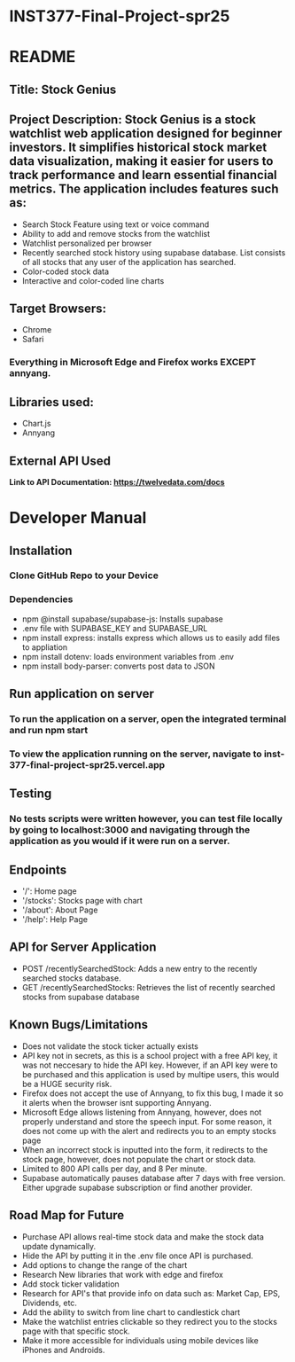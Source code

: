 # INST377-Final-Project-spr25

# README
## Title: Stock Genius 
## Project Description: **Stock Genius** is a stock watchlist web application designed for beginner investors. It simplifies historical stock market data visualization, making it easier for users to track performance and learn essential financial metrics. The application includes features such as:

- Search Stock Feature using text or voice command
- Ability to add and remove stocks from the watchlist
- Watchlist personalized per browser
- Recently searched stock history using supabase database. List consists of all stocks that any user of the application has searched.
- Color-coded stock data
- Interactive and color-coded line charts

## Target Browsers: 
- Chrome
- Safari 
### Everything in Microsoft Edge and Firefox works EXCEPT annyang.

## Libraries used:
- Chart.js
- Annyang

## External API Used 
**Link to API Documentation: https://twelvedata.com/docs**

# Developer Manual 
## Installation 
### **Clone GitHub Repo to your Device**
### Dependencies 
- npm @install supabase/supabase-js: Installs supabase
- .env file with SUPABASE_KEY and SUPABASE_URL
- npm install express: installs express which allows us to easily add files to appliation
- npm install dotenv: loads environment variables from .env
- npm install body-parser: converts post data to JSON

## Run application on server
### To run the application on a server, open the integrated terminal and run npm start
### To view the application running on the server, navigate to inst-377-final-project-spr25.vercel.app

## Testing
### No tests scripts were written however, you can test file locally by going to localhost:3000 and navigating through the application as you would if it were run on a server. 

## Endpoints
- '/': Home page
- '/stocks': Stocks page with chart
- '/about': About Page
- '/help': Help Page

## API for Server Application
- POST /recentlySearchedStock: Adds a new entry to the recently searched stocks database.
- GET /recentlySearchedStocks: Retrieves the list of recently searched stocks from supabase database

## Known Bugs/Limitations
- Does not validate the stock ticker actually exists
- API key not in secrets, as this is a school project with a free API key, it was not neccesary to hide the API key. However, if an API key were to be purchased and this application is used by multipe users, this would be a HUGE security risk. 
- Firefox does not accept the use of Annyang, to fix this bug, I made it so it alerts when the browser isnt supporting Annyang. 
- Microsoft Edge allows listening from Annyang, however, does not properly understand and store the speech input. For some reason, it does not come up with the alert and redirects you to an empty stocks page
- When an incorrect stock is inputted into the form, it redirects to the stock page, however, does not populate the chart or stock data.
- Limited to 800 API calls per day, and 8 Per minute. 
- Supabase automatically pauses database after 7 days with free version. Either upgrade supabase subscription or find another provider. 

## Road Map for Future 
- Purchase API allows real-time stock data and make the stock data update dynamically.
- Hide the API by putting it in the .env file once API is purchased. 
- Add options to change the range of the chart
- Research New libraries that work with edge and firefox
- Add stock ticker validation
- Research for API's that provide info on data such as: Market Cap, EPS, Dividends, etc. 
- Add the ability to switch from line chart to candlestick chart 
- Make the watchlist entries clickable so they redirect you to the stocks page with that specific stock. 
- Make it more accessible for individuals using mobile devices like iPhones and Androids.